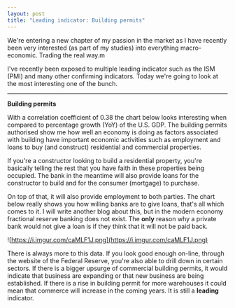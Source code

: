 ```yaml
---
layout: post
title: "Leading indicator: Building permits"
---
```


We're entering a new chapter of my passion in the market as I have recently been very interested (as part of my studies) into everything macro-economic. Trading the real way.m

I've recently been exposed to multiple leading indicator such as the ISM (PMI) and many other confirming indicators. Today we're going to look at the most interesting one of the bunch.

---



**Building permits**

With a correlation coefficient of 0.38 the chart below looks interesting when compared to percentage growth (YoY) of the U.S. GDP. The building permits authorised show me how well an economy is doing as factors associated with building have important economic activities such as employment and loans to buy (and construct) residential and commercial properties.

If you're a constructor looking to build a residential property, you're basically telling the rest that you have faith in these properties being occupied. The bank in the meantime will also provide loans for the constructor to build and for the consumer (mortgage) to purchase.

On top of that, it will also provide employment to both parties. The chart below really shows you how willing banks are to give loans, that's all which comes to it. I will write another blog about this, but in the modern economy fractional reserve banking does not exist. The **only** reason why a private bank would not give a loan is if they think that it will not be paid back.

![https://i.imgur.com/caMLF1J.png](https://i.imgur.com/caMLF1J.png)

There is always more to this data. If you look good enough on-line, through the website of the Federal Reserve, you're also able to drill down in certain sectors. If there is a bigger upsurge of commercial building permits, it would indicate that business are expanding or that new business are being established. If there is a rise in building permit for more warehouses it could mean that commerce will increase in the coming years. It is still a **leading** indicator.
